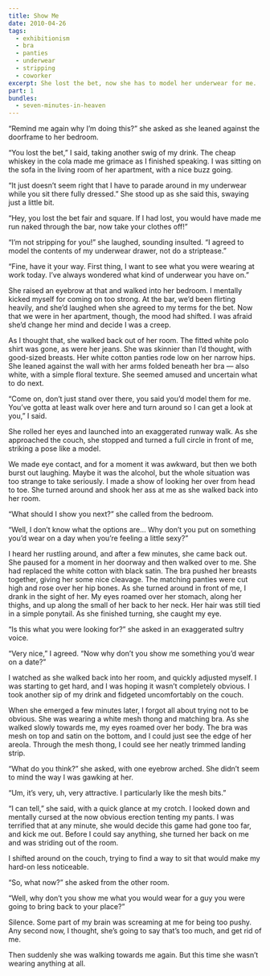```yaml
---
title: Show Me
date: 2010-04-26
tags:
  - exhibitionism
  - bra
  - panties
  - underwear
  - stripping
  - coworker
excerpt: She lost the bet, now she has to model her underwear for me.
part: 1
bundles:
  - seven-minutes-in-heaven
---
```


“Remind me again why I’m doing this?” she asked as she leaned against the doorframe to her bedroom.

“You lost the bet,” I said, taking another swig of my drink. The cheap whiskey in the cola made me grimace as I finished speaking. I was sitting on the sofa in the living room of her apartment, with a nice buzz going.

“It just doesn’t seem right that I have to parade around in my underwear while you sit there fully dressed.” She stood up as she said this, swaying just a little bit.

“Hey, you lost the bet fair and square. If I had lost, you would have made me run naked through the bar, now take your clothes off!”

“I’m not stripping for you!” she laughed, sounding insulted. “I agreed to model the contents of my underwear drawer, not do a striptease.”

“Fine, have it your way. First thing, I want to see what you were wearing at work today. I’ve always wondered what kind of underwear you have on.”

She raised an eyebrow at that and walked into her bedroom. I mentally kicked myself for coming on too strong. At the bar, we’d been flirting heavily, and she’d laughed when she agreed to my terms for the bet. Now that we were in her apartment, though, the mood had shifted. I was afraid she’d change her mind and decide I was a creep.

As I thought that, she walked back out of her room. The fitted white polo shirt was gone, as were her jeans. She was skinnier than I’d thought, with good-sized breasts. Her white cotton panties rode low on her narrow hips. She leaned against the wall with her arms folded beneath her bra — also white, with a simple floral texture. She seemed amused and uncertain what to do next.

“Come on, don’t just stand over there, you said you’d model them for me. You’ve gotta at least walk over here and turn around so I can get a look at you,” I said.

She rolled her eyes and launched into an exaggerated runway walk. As she approached the couch, she stopped and turned a full circle in front of me, striking a pose like a model.

We made eye contact, and for a moment it was awkward, but then we both burst out laughing. Maybe it was the alcohol, but the whole situation was too strange to take seriously. I made a show of looking her over from head to toe. She turned around and shook her ass at me as she walked back into her room.

“What should I show you next?” she called from the bedroom.

“Well, I don’t know what the options are… Why don’t you put on something you’d wear on a day when you’re feeling a little sexy?”

I heard her rustling around, and after a few minutes, she came back out. She paused for a moment in her doorway and then walked over to me. She had replaced the white cotton with black satin. The bra pushed her breasts together, giving her some nice cleavage. The matching panties were cut high and rose over her hip bones. As she turned around in front of me, I drank in the sight of her. My eyes roamed over her stomach, along her thighs, and up along the small of her back to her neck. Her hair was still tied in a simple ponytail. As she finished turning, she caught my eye.

“Is this what you were looking for?” she asked in an exaggerated sultry voice.

“Very nice,” I agreed. “Now why don’t you show me something you’d wear on a date?”

I watched as she walked back into her room, and quickly adjusted myself. I was starting to get hard, and I was hoping it wasn’t completely obvious. I took another sip of my drink and fidgeted uncomfortably on the couch.

When she emerged a few minutes later, I forgot all about trying not to be obvious. She was wearing a white mesh thong and matching bra. As she walked slowly towards me, my eyes roamed over her body. The bra was mesh on top and satin on the bottom, and I could just see the edge of her areola. Through the mesh thong, I could see her neatly trimmed landing strip.

“What do you think?” she asked, with one eyebrow arched. She didn’t seem to mind the way I was gawking at her.

“Um, it’s very, uh, very attractive. I particularly like the mesh bits.”

“I can tell,” she said, with a quick glance at my crotch. I looked down and mentally cursed at the now obvious erection tenting my pants. I was terrified that at any minute, she would decide this game had gone too far, and kick me out. Before I could say anything, she turned her back on me and was striding out of the room.

I shifted around on the couch, trying to find a way to sit that would make my hard-on less noticeable.

“So, what now?” she asked from the other room.

“Well, why don’t you show me what you would wear for a guy you were going to bring back to your place?”

Silence. Some part of my brain was screaming at me for being too pushy. Any second now, I thought, she’s going to say that’s too much, and get rid of me.

Then suddenly she was walking towards me again. But this time she wasn’t wearing anything at all.
